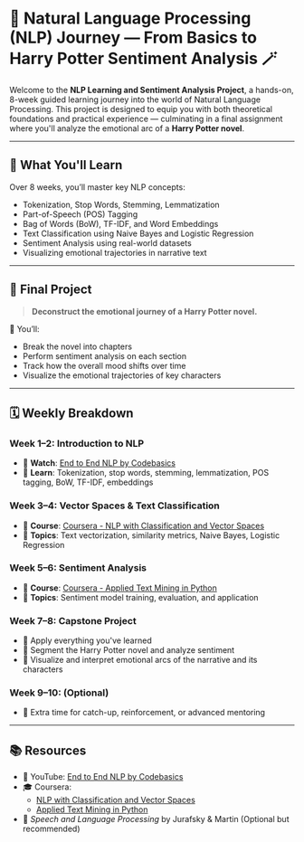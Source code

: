 # 🧠 Natural Language Processing (NLP) Journey — From Basics to Harry Potter Sentiment Analysis 🪄

Welcome to the **NLP Learning and Sentiment Analysis Project**, a hands-on, 8-week guided learning journey into the world of Natural Language Processing. This project is designed to equip you with both theoretical foundations and practical experience — culminating in a final assignment where you'll analyze the emotional arc of a **Harry Potter novel**.

---

## 📌 What You'll Learn

Over 8 weeks, you’ll master key NLP concepts:

- Tokenization, Stop Words, Stemming, Lemmatization
- Part-of-Speech (POS) Tagging
- Bag of Words (BoW), TF-IDF, and Word Embeddings
- Text Classification using Naive Bayes and Logistic Regression
- Sentiment Analysis using real-world datasets
- Visualizing emotional trajectories in narrative text

---

## 🎯 Final Project

> **Deconstruct the emotional journey of a Harry Potter novel.**

📖 You’ll:
- Break the novel into chapters
- Perform sentiment analysis on each section
- Track how the overall mood shifts over time
- Visualize the emotional trajectories of key characters

---

## 🗓️ Weekly Breakdown

### Week 1–2: Introduction to NLP
- 🔹 **Watch**: [End to End NLP by Codebasics](https://www.youtube.com/playlist?list=PLZoTAELRMXVPkl7oRvzyNnyj1HS4wt2K-)
- 🔹 **Learn**: Tokenization, stop words, stemming, lemmatization, POS tagging, BoW, TF-IDF, embeddings

### Week 3–4: Vector Spaces & Text Classification
- 🔹 **Course**: [Coursera - NLP with Classification and Vector Spaces](https://www.coursera.org/learn/classification-vector-spaces-in-nlp)
- 🔹 **Topics**: Text vectorization, similarity metrics, Naive Bayes, Logistic Regression

### Week 5–6: Sentiment Analysis
- 🔹 **Course**: [Coursera - Applied Text Mining in Python](https://www.coursera.org/learn/python-text-mining)
- 🔹 **Topics**: Sentiment model training, evaluation, and application

### Week 7–8: Capstone Project
- 🔹 Apply everything you've learned
- 🔹 Segment the Harry Potter novel and analyze sentiment
- 🔹 Visualize and interpret emotional arcs of the narrative and its characters

### Week 9–10: (Optional)
- 🔹 Extra time for catch-up, reinforcement, or advanced mentoring

---

## 📚 Resources

- 🎥 YouTube: [End to End NLP by Codebasics](https://www.youtube.com/playlist?list=PLZoTAELRMXVPkl7oRvzyNnyj1HS4wt2K-)
- 🎓 Coursera:
  - [NLP with Classification and Vector Spaces](https://www.coursera.org/learn/classification-vector-spaces-in-nlp)
  - [Applied Text Mining in Python](https://www.coursera.org/learn/python-text-mining)
- 📘 *Speech and Language Processing* by Jurafsky & Martin (Optional but recommended)
